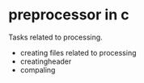 # preprocessor in c
Tasks related to processing.
- creating files related to processing
- creatingheader 
- compaling

